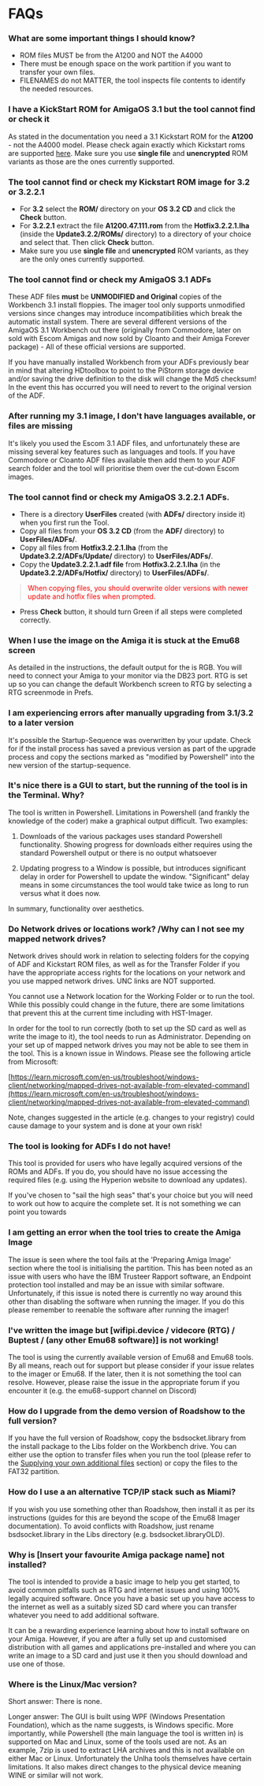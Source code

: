 # FAQs

### What are some important things I should know?
- ROM files MUST be from the A1200 and NOT the A4000
- There must be enough space on the work partition if you want to transfer your own files. 
- FILENAMES do not MATTER, the tool inspects file contents to identify the needed resources.

### I have a KickStart ROM for AmigaOS **3.1** but the tool cannot find or check it
As stated in the documentation you need a 3.1 Kickstart ROM for the **A1200** - not the A4000 model. 
Please check again exactly which Kickstart roms are supported [here](instructions.md#kickstart-rom-files). 
Make sure you use **single file** and **unencrypted** ROM variants as those are the ones currently supported.

### The tool cannot find or check my Kickstart ROM image for **3.2 or 3.2.2.1**
- For **3.2** select the **ROM/** directory on your **OS 3.2 CD** and click the **Check** button.
- For **3.2.2.1** extract the file **A1200.47.111.rom** from the **Hotfix3.2.2.1.lha** (inside the **Update3.2.2/ROMs/** directory) to a directory of your choice and select that. Then click **Check** button.
- Make sure you use **single file** and **unencrypted** ROM variants, as they are the only ones currently supported.

### The tool cannot find or check my AmigaOS 3.1 ADFs
These ADF files **must** be **UNMODIFIED and Original** copies of the Workbench 3.1 install floppies. The imager tool only supports unmodified versions since changes may introduce incompatibilities which break the automatic install system. 
There are several different versions of the AmigaOS 3.1 Workbench out there (originally from Commodore, later on sold with Escom Amigas and now sold by Cloanto and their Amiga Forever package) - All of these official versions are supported.

If you have manually installed Workbench from your ADFs previously bear in mind that altering HDtoolbox to point to the PiStorm storage device and/or saving the drive definition to the disk will change the Md5 checksum! In the event this has occurred you will need to revert to the original version of the ADF. 


### After running my 3.1 image, I don't have languages available, or files are missing
It's likely you used the Escom 3.1 ADF files, and unfortunately these are missing several key features such as languages and tools. If you have Commodore or Cloanto ADF files available then add them to your ADF search folder and the tool will prioritise them over the cut-down Escom images.

### The tool cannot find or check my AmigaOS 3.2.2.1 ADFs.
- There is a directory **UserFiles** created (with **ADFs/** directory inside it) when you first run the Tool.
- Copy all files from your **OS 3.2 CD** (from the **ADF/** directory) to **UserFiles/ADFs/**.
- Copy all files from **Hotfix3.2.2.1.lha** (from the **Update3.2.2/ADFs/Update/** directory) to **UserFiles/ADFs/**.
- Copy the **Update3.2.2.1.adf file** from **Hotfix3.2.2.1.lha** (in the **Update3.2.2/ADFs/Hotfix/** directory) to **UserFiles/ADFs/**.

> <font color="red">When copying files, you should overwrite older versions with newer update and hotfix files when prompted.</font>

- Press **Check** button, it should turn Green if all steps were completed correctly.

### When I use the image on the Amiga it is stuck at the Emu68 screen
As detailed in the instructions, the default output for the is RGB. You will need to connect your Amiga to your monitor via the DB23 port. RTG is set up so you can change the default Workbench screen to RTG by selecting a RTG screenmode in Prefs. 

### I am experiencing errors after manually upgrading from 3.1/3.2 to a later version 
It's possible the Startup-Sequence was overwritten by your update. Check for if the install process has saved a previous version as part of the upgrade process and copy the sections marked as "modified by Powershell" into the new version of the startup-sequence. 

### It's nice there is a GUI to start, but the running of the tool is in the Terminal. Why?
The tool is written in Powershell. Limitations in Powershell (and frankly the knowledge of the coder) make a graphical output difficult. Two examples:

1. Downloads of the various packages uses standard Powershell functionality. Showing progress for downloads either requires using the standard Powershell output or there is no output whatsoever

2. Updating progress to a Window is possible, but introduces significant delay in order for Powershell to update the window. "Significant" delay means in some circumstances the tool would take twice as long to run versus what it does now. 

In summary, functionality over aesthetics.

### Do Network drives or locations work? /Why can I not see my mapped network drives?
Network drives should work in relation to selecting folders for the copying of ADF and Kickstart ROM files, as well as for the Transfer Folder if you have the appropriate access rights for the locations on your network and you use mapped network drives. UNC links are NOT supported.

You cannot use a Network location for the Working Folder or to run the tool. While this possibly could change in the future, there are some limitations that prevent this at the current time including with HST-Imager.

In order for the tool to run correctly (both to set up the SD card as well as write the image to it), the tool needs to run as Administrator. Depending on your set up of mapped network drives you may not be able to see them in the tool. This is a known issue in Windows. Please see the following article from Microsoft:

[https://learn.microsoft.com/en-us/troubleshoot/windows-client/networking/mapped-drives-not-available-from-elevated-command](https://learn.microsoft.com/en-us/troubleshoot/windows-client/networking/mapped-drives-not-available-from-elevated-command)

Note, changes suggested in the article (e.g. changes to your registry) could cause damage to your system and is done at your own risk!

### The tool is looking for ADFs I do not have! 
This tool is provided for users who have legally acquired versions of the ROMs and ADFs. If you do, you should have no issue accessing the required files (e.g. using the Hyperion website to download any updates).

If you've chosen to "sail the high seas" that's your choice but you will need to work out how to acquire the complete set. It is not something we can point you towards

### I am getting an error when the tool tries to create the Amiga Image
The issue is seen where the tool fails at the 'Preparing Amiga Image' section where the tool is initialising the partition. This has been noted as an issue with users who have the IBM Trusteer Rapport software, an Endpoint protection tool installed and may be an issue with similar software. Unfortunately, if this issue is noted there is currently no way around this other than disabling the software when running the imager. If you do this please remember to reenable the software after running the imager!

### I've written the image but [wifipi.device / videcore (RTG) / Buptest / (any other Emu68 software)] is not working!
The tool is using the currently available version of Emu68 and Emu68 tools. By all means, reach out for support but please consider if your issue relates to the imager or Emu68. If the later, then it is not something the tool can resolve.  However, please raise the issue in the appropriate forum if you encounter it (e.g. the emu68-support channel on Discord)

### How do I upgrade from the demo version of Roadshow to the full version?
If you have the full version of Roadshow, copy the bsdsocket.library from the install package to the Libs folder on the Workbench drive. You can either use the option to transfer files when you run the tool (please refer to the [Supplying your own additional files](#supplying-your-own-additional-files) section) or copy the files to the FAT32 partition.

### How do I use a an alternative TCP/IP stack such as Miami?
If you wish you use something other than Roadshow, then install it as per its instructions (guides for this are beyond the scope of the Emu68 Imager documentation). To avoid conflicts with Roadshow, just rename bsdsocket.library in the Libs directory (e.g. bsdsocket.libraryOLD). 

### Why is [Insert your favourite Amiga package name] not installed?
The tool is intended to provide a basic image to help you get started, to avoid common pitfalls such as RTG and internet issues and using 100% legally acquired software. Once you have a basic set up you have access to the internet as well as a suitably sized SD card where you can transfer whatever you need to add additional software. 

It can be a rewarding experience learning about how to install software on your Amiga. However, if you are after a fully set up and customised distribution with all games and applications pre-installed and where you can write an image to a SD card and just use it then you should download and use one of those.

### Where is the Linux/Mac version?
Short answer: There is none.

Longer answer: The GUI is built using WPF (Windows Presentation Foundation), which as the name suggests, is Windows specific. More importantly, while Powershell (the main language the tool is written in) is supported on Mac and Linux, some of the tools used are not. As an example, 7zip is used to extract LHA archives and this is not available on either Mac or Linux. Unfortunately the Unlha tools themselves have certain limitations. It also makes direct changes to the physical device meaning WINE or similar will not work. 
